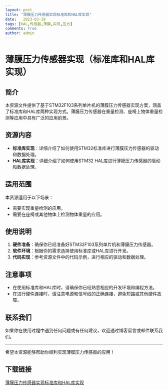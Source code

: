 ```yaml
---
layout: post
title: "薄膜压力传感器实现标准库和HAL库实现"
date:   2023-03-18
tags: [HAL,传感器,薄膜,实现,压力]
comments: true
author: admin
---
```

# 薄膜压力传感器实现（标准库和HAL库实现）

## 简介
本资源文件提供了基于STM32F103系列单片机的薄膜压力传感器实现方案，涵盖了标准库和HAL库两种实现方式。薄膜压力传感器在重量检测、座椅上物体重量检测等应用中具有广泛的应用前景。

## 资源内容
- **标准库实现**：详细介绍了如何使用STM32标准库进行薄膜压力传感器的驱动和数据处理。
- **HAL库实现**：详细介绍了如何使用STM32 HAL库进行薄膜压力传感器的驱动和数据处理。

## 适用范围
本资源适用于以下场景：
- 需要实现重量检测的应用。
- 需要在座椅或其他物体上检测物体重量的应用。

## 使用说明
1. **硬件准备**：确保你已经准备好STM32F103系列单片机和薄膜压力传感器。
2. **软件环境**：根据你的需求选择使用标准库或HAL库进行开发。
3. **代码实现**：参考资源文件中的代码示例，进行相应的驱动和数据处理。

## 注意事项
- 在使用标准库和HAL库时，请确保你已经熟悉相应的开发环境和编程方法。
- 在进行硬件连接时，请注意电源和信号线的正确连接，避免短路或其他硬件故障。

## 联系我们
如果你在使用过程中遇到任何问题或有任何建议，欢迎通过博客留言或邮件联系我们。

---

希望本资源能够帮助你顺利实现薄膜压力传感器的应用！

## 下载链接

[薄膜压力传感器实现标准库和HAL库实现](https://pan.quark.cn/s/c9316bf52f21)